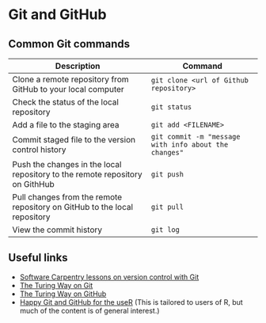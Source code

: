 # Git and GitHub


## Common Git commands


| Description | Command |
|---------|-------------|
| Clone a remote repository from GitHub to your local computer | `git clone <url of Github repository>` |
| Check the status of the local repository | `git status` |
| Add a file to the staging area | `git add <FILENAME>` |
| Commit staged file to the version control history | `git commit -m "message with info about the changes"` |
| Push the changes in the local repository to the remote repository on GithHub | `git push` |
| Pull changes from the remote repository on GitHub to the local repository | `git pull` |
| View the commit history | `git log` |
 


## Useful links

* [Software Carpentry lessons on version control with Git](https://swcarpentry.github.io/git-novice/)
* [The Turing Way on Git](https://the-turing-way.netlify.app/reproducible-research/vcs.html#rr-vcs)
* [The Turing Way on GitHub](https://the-turing-way.netlify.app/collaboration/github-novice.html)
* [Happy Git and GitHub for the useR](https://happygitwithr.com/index.html) (This is tailored to users of R, but much of the content is of general interest.)
